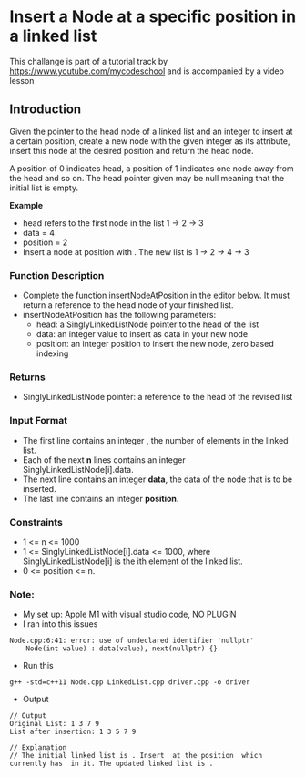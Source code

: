 # Insert a Node at a specific position in a linked list

This challange is part of a tutorial track by https://www.youtube.com/mycodeschool and is accompanied by a video lesson

## Introduction
Given the pointer to the head node of a linked list and an integer to insert at a certain position, create a new node with the given integer as its  attribute, insert this node at the desired position and return the head node.

A position of 0 indicates head, a position of 1 indicates one node away from the head and so on. The head pointer given may be null meaning that the initial list is empty.

**Example**
- head refers to the first node in the list 1 -> 2 -> 3
- data = 4
- position = 2
- Insert a node at position  with . The new list is 1 -> 2 -> 4 -> 3

### Function Description
- Complete the function insertNodeAtPosition in the editor below. It must return a reference to the head node of your finished list. 
- insertNodeAtPosition has the following parameters:
    + head: a SinglyLinkedListNode pointer to the head of the list
    + data: an integer value to insert as data in your new node
    + position: an integer position to insert the new node, zero based indexing

### Returns
- SinglyLinkedListNode pointer: a reference to the head of the revised list

### Input Format
- The first line contains an integer , the number of elements in the linked list.
- Each of the next **n** lines contains an integer SinglyLinkedListNode[i].data.
- The next line contains an integer **data**, the data of the node that is to be inserted.
- The last line contains an integer **position**.

### Constraints
- 1 <= n <= 1000
- 1 <= SinglyLinkedListNode[i].data <= 1000, where SinglyLinkedListNode[i] is the ith element of the linked list.
- 0 <= position <= n.

### Note: 
- My set up: Apple M1 with visual studio code, NO PLUGIN
- I ran into this issues
```
Node.cpp:6:41: error: use of undeclared identifier 'nullptr'
    Node(int value) : data(value), next(nullptr) {}
```
- Run this
```cplus
g++ -std=c++11 Node.cpp LinkedList.cpp driver.cpp -o driver
```
- Output
```
// Output
Original List: 1 3 7 9 
List after insertion: 1 3 5 7 9 

// Explanation
// The initial linked list is . Insert  at the position  which currently has  in it. The updated linked list is .
```


